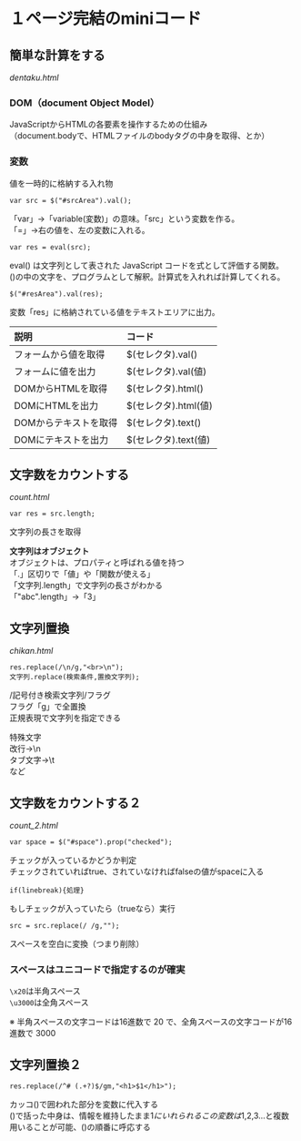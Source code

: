 # １ページ完結のminiコード

## 簡単な計算をする
*dentaku.html*

### DOM（document Object Model）
JavaScriptからHTMLの各要素を操作するための仕組み  
（document.bodyで、HTMLファイルのbodyタグの中身を取得、とか）
  
### 変数
値を一時的に格納する入れ物  

`var src = $("#srcArea").val();`  

「var」→「variable(変数)」の意味。「src」という変数を作る。  
「=」→右の値を、左の変数に入れる。　
  
`var res = eval(src);`  

eval() は文字列として表された JavaScript コードを式として評価する関数。  
()の中の文字を、プログラムとして解釈。計算式を入れれば計算してくれる。  

`$("#resArea").val(res);`  

変数「res」に格納されている値をテキストエリアに出力。  

| 説明 | コード |
|:-----------|:------------|
| フォームから値を取得 | $(セレクタ).val() |
| フォームに値を出力 | $(セレクタ).val(値) |
| DOMからHTMLを取得 | $(セレクタ).html() |
| DOMにHTMLを出力 | $(セレクタ).html(値) |
| DOMからテキストを取得 | $(セレクタ).text() |
| DOMにテキストを出力 | $(セレクタ).text(値) |

## 文字数をカウントする
*count.html*

`var res = src.length;`  

文字列の長さを取得  

**文字列はオブジェクト**  
オブジェクトは、プロパティと呼ばれる値を持つ  
「.」区切りで「値」や「関数が使える」  
「文字列.length」で文字列の長さがわかる  
「"abc".length」→「3」

## 文字列置換
*chikan.html*

`res.replace(/\n/g,"<br>\n");`  
`文字列.replace(検索条件,置換文字列);`  

/記号付き検索文字列/フラグ  
フラグ「g」で全置換  
正規表現で文字列を指定できる  

特殊文字  
改行→\n  
タブ文字→\t  
など

## 文字数をカウントする２
*count_2.html*

`var space = $("#space").prop("checked");  `  

チェックが入っているかどうか判定  
チェックされていればtrue、されていなければfalseの値がspaceに入る

`if(linebreak){処理}`  

もしチェックが入っていたら（trueなら）実行

`src = src.replace(/ /g,"");`  

スペースを空白に変換（つまり削除）

### スペースはユニコードで指定するのが確実

`\x20`は半角スペース  
`\u3000`は全角スペース  

※ 半角スペースの文字コードは16進数で 20 で、全角スペースの文字コードが16進数で 3000

## 文字列置換２

`res.replace(/^# (.+?)$/gm,"<h1>$1</h1>"); `  

カッコ()で囲われた部分を変数に代入する  
()で括った中身は、情報を維持したまま$1にいれられる  
この変数は$1,$2,$3…と複数用いることが可能、()の順番に呼応する  
